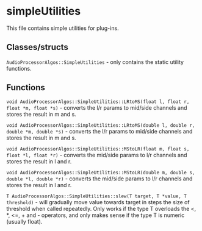 # simpleUtilities

This file contains simple utilities for plug-ins.

## Classes/structs

``AudioProcessorAlgos::SimpleUtilities`` - only contains the static utility functions.

## Functions

``void AudioProcessorAlgos::SimpleUtilities::LRtoMS(float l, float r, float *m, float *s)`` - converts the l/r params to mid/side channels and stores the result in m and s.

``void AudioProcessorAlgos::SimpleUtilities::LRtoMS(double l, double r, double *m, double *s)`` - converts the l/r params to mid/side channels and stores the result in m and s.

``void AudioProcessorAlgos::SimpleUtilities::MStoLR(float m, float s, float *l, float *r)`` - converts the mid/side params to l/r channels and stores the result in l and r.

``void AudioProcessorAlgos::SimpleUtilities::MStoLR(double m, double s, double *l, double *r)`` - converts the mid/side params to l/r channels and stores the result in l and r.

``T AudioProcessorAlgos::SimpleUtilities::slew(T target, T *value, T threshold)`` - will gradually move value towards target in steps the size of threshold when called repeatedly. Only works if the type T overloads the <, \*, <=, + and - operators, and only makes sense if the type T is numeric (usually float).
